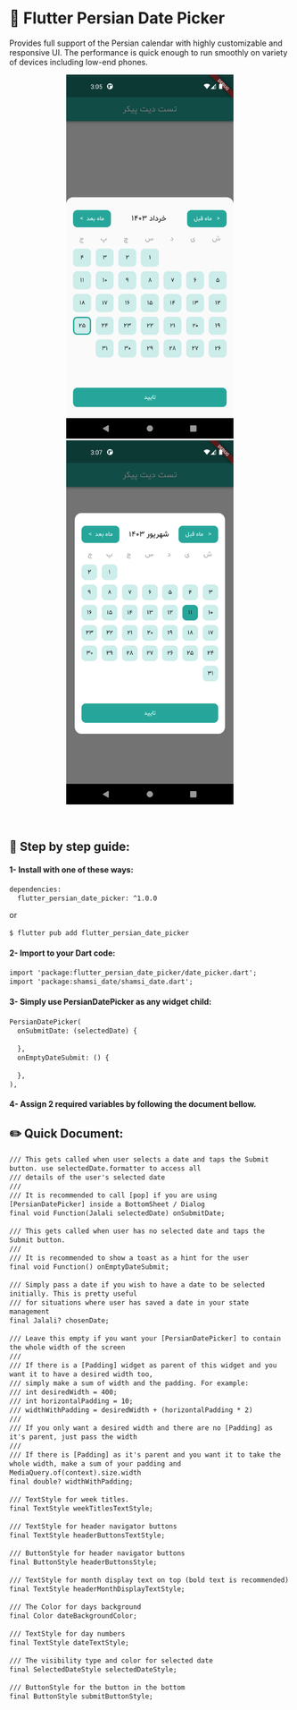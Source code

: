 # 📅 Flutter Persian Date Picker

Provides full support of the Persian calendar with highly customizable and responsive UI. The
performance is quick enough to run smoothly on variety of devices including low-end phones.

<p align="center">
 <img src="https://github.com/arminyazdian/flutter-persian-date-picker/blob/develop/screenshots/bottomsheet_screenshot.png" width="300" title="Bottom Sheet Screenshot"> <img src="https://github.com/arminyazdian/flutter-persian-date-picker/blob/develop/screenshots/dialog_screenshot.png" width="300" title="Dialog Screenshot"></p><br>

## 📗 Step by step guide:

#### 1- Install with one of these ways:

```
dependencies:
  flutter_persian_date_picker: ^1.0.0
```

or

```$ flutter pub add flutter_persian_date_picker```

#### 2- Import to your Dart code:

```
import 'package:flutter_persian_date_picker/date_picker.dart';
import 'package:shamsi_date/shamsi_date.dart';
```

#### 3- Simply use PersianDatePicker as any widget child:

```
PersianDatePicker(
  onSubmitDate: (selectedDate) {
    
  },
  onEmptyDateSubmit: () {
    
  },
),
```

#### 4- Assign 2 required variables by following the document bellow.

## ✏️ Quick Document:

```
/// This gets called when user selects a date and taps the Submit button. use selectedDate.formatter to access all
/// details of the user's selected date
///
/// It is recommended to call [pop] if you are using [PersianDatePicker] inside a BottomSheet / Dialog
final void Function(Jalali selectedDate) onSubmitDate;

/// This gets called when user has no selected date and taps the Submit button.
///
/// It is recommended to show a toast as a hint for the user
final void Function() onEmptyDateSubmit;

/// Simply pass a date if you wish to have a date to be selected initially. This is pretty useful
/// for situations where user has saved a date in your state management
final Jalali? chosenDate;

/// Leave this empty if you want your [PersianDatePicker] to contain the whole width of the screen
///
/// If there is a [Padding] widget as parent of this widget and you want it to have a desired width too,
/// simply make a sum of width and the padding. For example:
/// int desiredWidth = 400;
/// int horizontalPadding = 10;
/// widthWithPadding = desiredWidth + (horizontalPadding * 2)
///
/// If you only want a desired width and there are no [Padding] as it's parent, just pass the width
///
/// If there is [Padding] as it's parent and you want it to take the whole width, make a sum of your padding and MediaQuery.of(context).size.width
final double? widthWithPadding;

/// TextStyle for week titles.
final TextStyle weekTitlesTextStyle;

/// TextStyle for header navigator buttons
final TextStyle headerButtonsTextStyle;

/// ButtonStyle for header navigator buttons
final ButtonStyle headerButtonsStyle;

/// TextStyle for month display text on top (bold text is recommended)
final TextStyle headerMonthDisplayTextStyle;

/// The Color for days background
final Color dateBackgroundColor;

/// TextStyle for day numbers
final TextStyle dateTextStyle;

/// The visibility type and color for selected date
final SelectedDateStyle selectedDateStyle;

/// ButtonStyle for the button in the bottom
final ButtonStyle submitButtonStyle;
```

